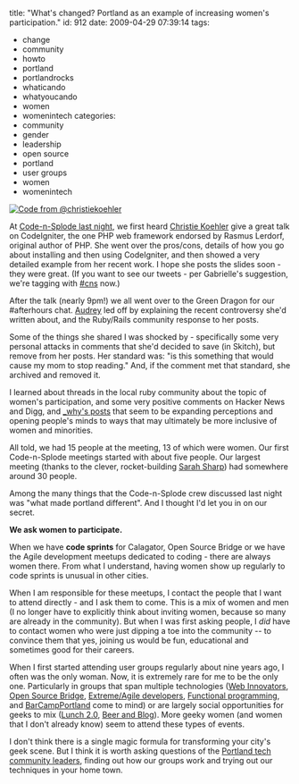 title: "What's changed? Portland as an example of increasing women's participation."
id: 912
date: 2009-04-29 07:39:14
tags: 
- change
- community
- howto
- portland
- portlandrocks
- whaticando
- whatyoucando
- women
- womenintech
categories: 
- community
- gender
- leadership
- open source
- portland
- user groups
- women
- womenintech

[![Code from @christiekoehler](http://farm4.static.flickr.com/3410/3485185908_d5080f1a9c_m.jpg)](http://www.chesnok.com/daily/photos/photo/3485185908/code-from-christiekoehlers-presentation-cns.html "Code from @christiekoehler")

At [Code-n-Splode last night](http://pdx.codensplode.org/), we first heard [Christie Koehler](http://twitter.com/christiekoehler/) give a great talk on CodeIgniter, the one PHP web framework endorsed by Rasmus Lerdorf, original author of PHP.  She went over the pros/cons, details of how you go about installing and then using CodeIgniter, and then showed a very detailed example from her recent work. I hope she posts the slides soon - they were great. (If you want to see our tweets - per Gabrielle's suggestion, we're tagging with [#cns](http://search.twitter.com/search?q=%23cns) now.)

After the talk (nearly 9pm!) we all went over to the Green Dragon for our #afterhours chat. [Audrey](http://lifeofaudrey.com/) led off by explaining the recent controversy she'd written about, and the Ruby/Rails community response to her posts.  

Some of the things she shared I was shocked by - specifically some very personal attacks in comments that she'd decided to save (in Skitch), but remove from her posts. Her standard was: "is this something that would cause my mom to stop reading." And, if the comment met that standard, she archived and removed it.

I learned about threads in the local ruby community about the topic of women's participation, and some very positive comments on Hacker News and Digg, and [_why's posts](http://hackety.org/2009/04/29/aSelectionOfThoughtsFromActualWomen.html) that seem to be expanding perceptions and opening people's minds to ways that may ultimately be more inclusive of women and minorities.  

All told, we had 15 people at the meeting, 13 of which were women. Our first Code-n-Splode meetings started with about five people. Our largest meeting (thanks to the clever, rocket-building [Sarah Sharp](http://sarah.thesharps.us/)) had somewhere around 30 people.

Among the many things that the Code-n-Splode crew discussed last night was "what made portland different". And I thought I'd let you in on our secret.

**We ask women to participate.**

When we have **code sprints** for Calagator, Open Source Bridge or we have the Agile development meetups dedicated to coding - there are always women there. From what I understand, having women show up regularly to code sprints is unusual in other cities. 

When I am responsible for these meetups, I contact the people that I want to attend directly - and I ask them to come. This is a mix of women and men (I no longer have to explicitly think about inviting women, because so many are already in the community). But when I was first asking people, I *did* have to contact women who were just dipping a toe into the community -- to convince them that yes, joining us would be fun, educational and sometimes good for their careers.

When I first started attending user groups regularly about nine years ago, I often was the only woman. Now, it is extremely rare for me to be the only one. Particularly in groups that span multiple technologies ([Web Innovators](http://www.pdxwi.com/), [Open Source Bridge](http://opensourcebridge.org/), [Extreme/Agile developers](http://c2.com/cgi/wiki?PortlandXpUsersGroup), [Functional programming](http://groups.google.com/group/pdxfunc?pli=1), and [BarCampPortland](http://barcamp.org/BarCampPortland) come to mind) or are largely social opportunities for geeks to mix ([Lunch 2.0](http://siliconflorist.com/2009/03/23/sweet-sixteen-lunch-20-at-isite-design/), [Beer and Blog](http://portland.beerandblog.com/)). More geeky women (and women that I don't already know) seem to attend these types of events.

I don't think there is a single magic formula for transforming your city's geek scene. But I think it is worth asking questions of the [Portland tech community leaders](http://opensourcebridge.org/sessions/115), finding out how our groups work and trying out our techniques in your home town.
